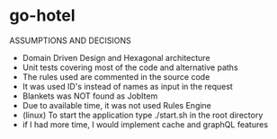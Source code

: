 # go-hotel

ASSUMPTIONS AND DECISIONS
- Domain Driven Design and Hexagonal architecture
- Unit tests covering most of the code and alternative paths
- The rules used are commented in the source code
- It was used ID's instead of names as input in the request
- Blankets was NOT found as JobItem
- Due to available time, it was not used Rules Engine
- (linux) To start the application type ./start.sh in the root directory
- if I had more time, I would implement cache and graphQL features
